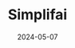 ---  
layout: startup_page  
title: "Simplifai"  
id: "simplifai.ai"  
permalink: "/simplifaisimplifai.ai05072024/"  
website: "https://www.simplifai.ai/"  
funding_round: ""  
funding_amount: ""  
investors: "Idékapital"  
about: "Simplifai develops AI automation solutions for the insurance and banking industries. Their platform, including the InsuranceGPT generative AI technology, automates business processes, improves customer communication, and reduces operational costs. The company aims to provide a strong competitive advantage for its clients through enhanced efficiency and customer satisfaction."  
markets: "Insurance, Banking, AI, InsurTech, Machine Learning, Software"  
hq: "Oslo, Oslo, Norway"  
founded_year: "2017"  
linkedin: "https://www.linkedin.com/company/simplifai"  
twitter: "https://twitter.com/simplifai_ai"  
instagram: ""  
facebook: "https://www.facebook.com/simplifaiAS/"  
crunchbase: "https://www.crunchbase.com/organization/simplifai"  
pitchbook: "https://pitchbook.com/profiles/company/266650-66"  

date_display: "07-May-2024"  
date: "2024-05-07"

# SEO Optimization  
meta_title: "Simplifai"  
meta_description: "Simplifai, Simplifai develops AI automation solutions for the insurance and banking industries. Their platform, including the InsuranceGPT generative AI technolo..."  
meta_keywords: "Simplifai, Insurance, Banking, AI, InsurTech, Machine Learning, Software,  funding"  
canonical_url: "https://startup.projectstartups.com/simplifaisimplifai.ai05072024/"  
---